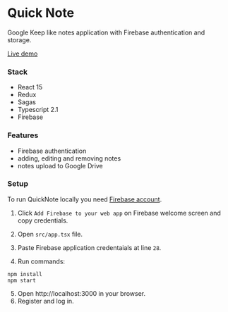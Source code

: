 # Quick Note
Google Keep like notes application with Firebase authentication and storage.

[Live demo](https://test-b7713.firebaseapp.com/)

### Stack
- React 15
- Redux
- Sagas
- Typescript 2.1
- Firebase

### Features
- Firebase authentication
- adding, editing and removing notes
- notes upload to Google Drive

### Setup
To run QuickNote locally you need [Firebase account](https://firebase.google.com/).
1) Click `Add Firebase to your web app` on Firebase welcome screen and copy credentials.
2) Open `src/app.tsx` file.
3) Paste Firebase application credentaials at line `28`.

4) Run commands:
```
npm install
npm start
```
5) Open http://localhost:3000 in your browser.
6) Register and log in.

